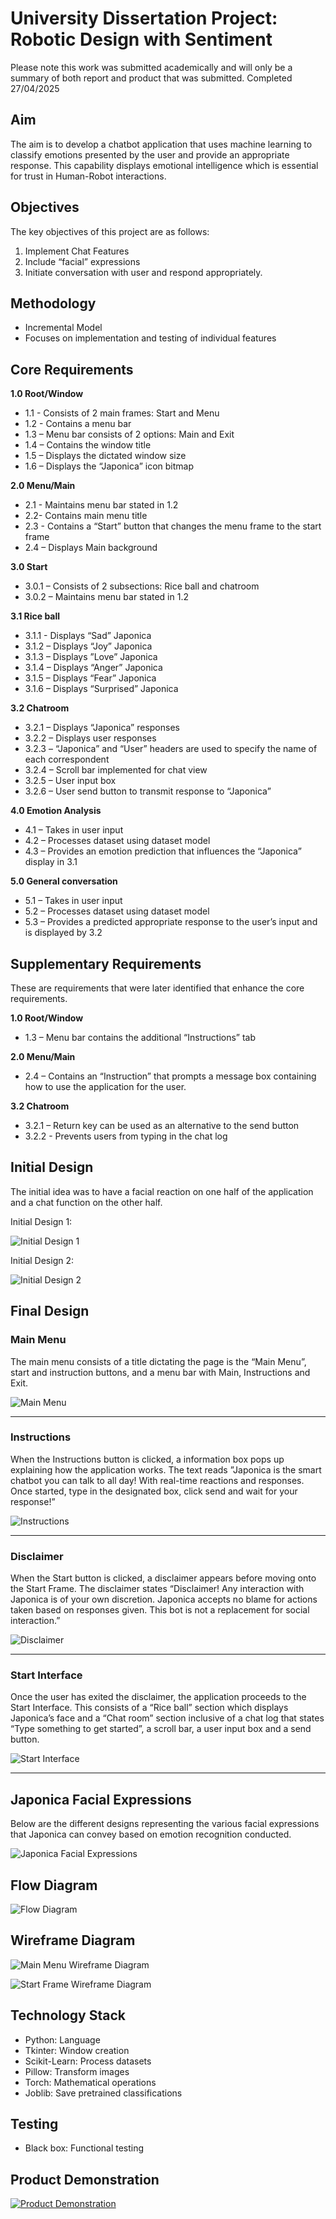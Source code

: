# University Dissertation Project: Robotic Design with Sentiment
Please note this work was submitted academically and will only be a summary of both report and product that was submitted.
Completed 27/04/2025

## Aim
The aim is to develop a chatbot application that uses machine learning to classify emotions 
presented by the user and provide an appropriate response. This capability displays emotional 
intelligence which is essential for trust in Human-Robot interactions.

## Objectives
The key objectives of this project are as follows: 
1. Implement Chat Features 
2. Include “facial” expressions 
3. Initiate conversation with user and respond appropriately.

## Methodology
- Incremental Model
- Focuses on implementation and testing of individual features

## Core Requirements
**1.0 Root/Window** 
- 1.1 - Consists of 2 main frames: Start and Menu 
- 1.2 - Contains a menu bar 
- 1.3 – Menu bar consists of 2 options: Main and Exit 
- 1.4 – Contains the window title 
- 1.5 – Displays the dictated window size 
- 1.6 – Displays the “Japonica” icon bitmap
  
**2.0 Menu/Main** 
- 2.1 - Maintains menu bar stated in 1.2 
- 2.2- Contains main menu title 
- 2.3 - Contains a “Start” button that changes the menu frame to the start frame 
- 2.4 – Displays Main background

**3.0 Start** 
- 3.0.1 – Consists of 2 subsections: Rice ball and chatroom 
- 3.0.2 – Maintains menu bar stated in 1.2 

**3.1 Rice ball** 
- 3.1.1 - Displays “Sad” Japonica 
- 3.1.2 – Displays “Joy” Japonica 
- 3.1.3 – Displays ”Love” Japonica 
- 3.1.4 – Displays “Anger” Japonica 
- 3.1.5 – Displays “Fear” Japonica 
- 3.1.6 – Displays “Surprised” Japonica 

**3.2 Chatroom** 
- 3.2.1 – Displays “Japonica” responses 
- 3.2.2 – Displays user responses 
- 3.2.3 – “Japonica” and “User” headers are used to specify the name of each correspondent 
- 3.2.4 – Scroll bar implemented for chat view 
- 3.2.5 – User input box 
- 3.2.6 – User send button to transmit response to “Japonica” 

**4.0 Emotion Analysis** 
- 4.1 – Takes in user input 
- 4.2 – Processes dataset using dataset model 
- 4.3 – Provides an emotion prediction that influences the “Japonica” display in 3.1 

**5.0 General conversation** 
- 5.1 – Takes in user input 
- 5.2 – Processes dataset using dataset model 
- 5.3 – Provides a predicted appropriate response to the user’s input and is displayed by 3.2 

## Supplementary Requirements
These are requirements that were later identified that enhance the core requirements. 

**1.0 Root/Window** 
- 1.3 – Menu bar contains the additional “Instructions” tab 

**2.0 Menu/Main** 
- 2.4 – Contains an “Instruction” that prompts a message box containing how to use the 
application for the user. 

**3.2 Chatroom** 
- 3.2.1 – Return key can be used as an alternative to the send button 
- 3.2.2 - Prevents users from typing in the chat log 

## Initial Design

The initial idea was to have a facial reaction on one half of the application and a chat function 
on the other half.

Initial Design 1:

![Initial Design 1](Initial-Design-1.png)

Initial Design 2:

![Initial Design 2](Initial-Design-2.png)

## Final Design

### Main Menu

The main menu consists of a title dictating the page is the “Main Menu”, start and instruction 
buttons, and a menu bar with Main, Instructions and Exit.

![Main Menu](Main-Menu.png)

---

### Instructions

When the Instructions button is clicked, a information box pops up explaining how the 
application works. The text reads ”Japonica is the smart chatbot you can talk to all day! With 
real-time reactions and responses. Once started, type in the designated box, click send and 
wait for your response!” 

![Instructions](Instructions.png)

---

### Disclaimer

When the Start button is clicked, a disclaimer appears before moving onto the Start Frame. The 
disclaimer states “Disclaimer! Any interaction with Japonica is of your own discretion. Japonica 
accepts no blame for actions taken based on responses given. This bot is not a replacement for 
social interaction.” 

![Disclaimer](Disclaimer.png)

---

### Start Interface

Once the user has exited the disclaimer, the application proceeds to the Start Interface. This 
consists of a “Rice ball” section which displays Japonica’s face and a “Chat room” section 
inclusive of a chat log that states “Type something to get started”, a scroll bar, a user input box 
and a send button.

![Start Interface](Start-Interface.png)

---

## Japonica Facial Expressions

Below are the different designs representing the various facial expressions that Japonica can 
convey based on emotion recognition conducted. 

![Japonica Facial Expressions](Japonica-Facial-Expressions.png)

## Flow Diagram

![Flow Diagram](Flow-Diagram.png)

## Wireframe Diagram

![Main Menu Wireframe Diagram](Main-Menu-Wireframe-Diagram.png)

![Start Frame Wireframe Diagram](Start-Frame-Wireframe-Diagram.png)

## Technology Stack
- Python: Language
- Tkinter: Window creation
- Scikit-Learn: Process datasets
- Pillow: Transform images
- Torch: Mathematical operations
- Joblib: Save pretrained classifications

## Testing
- Black box: Functional testing

## Product Demonstration
[![Product Demonstration](Main-Menu.png)](Dissertation-Product-Demonstration.mp4)
